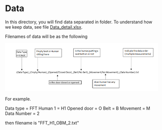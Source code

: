 # Data 

In this directory, you will find data separated in folder. To understand how we keep data, see file [Data_detail.xlsx](./Data_detail.xlsx).

Filenames of data will be as the following 

![filename](./describe_filename.png)

For example.

Data type = FFT
Human 1 = H1
Opened door = O
Belt = B
Movement = M
Data Number = 2

then filename is "FFT_H1_OBM_2.txt"

